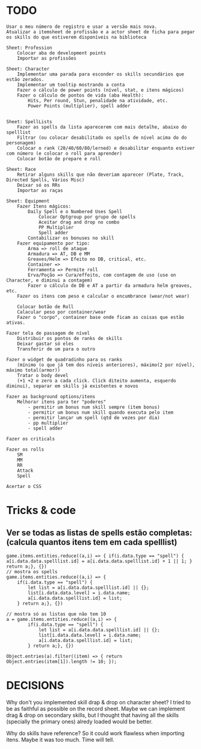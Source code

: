 # TODO
    Usar o meu número de registro e usar a versão mais nova.
    Atualizar a itemsheet de profissão e a actor sheet de ficha para pegar os skills do que estiverem disponíveis na biblioteca

    Sheet: Profession
        Colocar aba de development points
        Importar as profissões

    Sheet: Character
        Implementar uma parada para esconder os skills secundários que estão zerados.
        Implementar um tooltip mostrando a conta
        Fazer o cálculo de power points (nível, stat, e itens mágicos)
        Fazer o cálculo de pontos de vida (aba Health):
            Hits, Per round, Stun, penalidade na atividade, etc.
            Power Points (multiplier), spell adder

        
	Sheet: SpellLists
        Fazer as spells da lista aparecerem com mais detalhe, abaixo do spelllist
        Filtrar (ou colocar desabilitado os spells de nível acima do do personagem)
        Colocar o rank (20/40/60/80/lerned) e desabilitar enquanto estiver com número (e colocar o roll para aprender)
        Colocar botão de prepare e roll

    Sheet: Race
        Retirar alguns skills que não deveriam aparecer (Plate, Track, Directed Spells, Vários Misc)
        Deixar só os RRs
        Importar as raças

    Sheet: Equipment
        Fazer Itens mágicos:
            Daily Spell e o Numbered Uses Spell
			    Colocar Optgroup por grupo de spells
                Aceitar drag and drop no combo
                PP Multiplier
                Spell adder
    		Contabilizar os bonuses no skill
        Fazer equipamento por tipo:
            Arma => roll de ataque
            Armadura => AT, DB e MM
            Greaves/Helm => Efeito no DB, critical, etc.
            Container =>
            Ferramenta => Permite roll
            Erva/Poção => Cura/effeito, com contagem de uso (use on Character, e diminui a contagem)
            Fazer o cálculo de DB e AT a partir da armadura helm greaves, etc.
        Fazer os itens com peso e calcular o encumbrance (wear/not wear)

        Colocar botão de Roll
        Calacular peso por container/wear
        Fazer o "corpo", container base onde ficam as coisas que estão ativas.

    Fazer tela de passagem de nível
        Distribuir os pontos de ranks de skills
        Deixar gastar só eles
        Transferir de um para o outro

    Fazer o widget de quadradinho para os ranks
        (mínimo (o que já tem dos níveis anteriores), máximo(2 por nível), máximo total(armor))
        Tratar o body devel
        (+1 +2 e zero a cada click. Click diteito aumenta, esquerdo diminui), separar em skills já existentes e novos

    Fazer as background options/itens
        Melhorar itens para ter "poderes"
            - permitir um bonus num skill sempre (item bonus)
            - permitir um bonus num skill quando executa pelo item
            - permitir lançar um spell (qtd de vezes por dia)
            - pp multiplier
            - spell adder
            
    Fazer os criticals

    Fazer os rolls
        SM
        MM
        RR
        Attack
        Spell

    Acertar o CSS

# Tricks & code

## Ver se todas as listas de spells estão completas: (calcula quantos itens tem em cada spelllist)
    game.items.entities.reduce((a,i) => { if(i.data.type == "spell") { a[i.data.data.spelllist.id] = a[i.data.data.spelllist.id] + 1 || 1; } return a;}, {})
    // mostra os spells
    game.items.entities.reduce((a,i) => { 
        if(i.data.type == "spell") { 
            let list = a[i.data.data.spelllist.id] || {};
            list[i.data.data.level] = i.data.name; 
            a[i.data.data.spelllist.id] = list;
        } return a;}, {})

    // mostra só as listas que não tem 10
    a = game.items.entities.reduce((a,i) => { 
            if(i.data.type == "spell") { 
                let list = a[i.data.data.spelllist.id] || {};
                list[i.data.data.level] = i.data.name; 
                a[i.data.data.spelllist.id] = list;
            } return a;}, {})

    Object.entries(a).filter((item) => { return Object.entries(item[1]).length != 10; });


# DECISIONS

Why don't you implemented skill drap & drop on character sheet?
    I tried to be as faithful as possible on the record sheet. Maybe we can implement drag & drop on secondary skills, but I thought that having all the skills (specially the primary ones) alredy loaded would be better.

Why do skills have reference?
    So it could work flawless when importing itens. Maybe it was too much. Time will tell.

